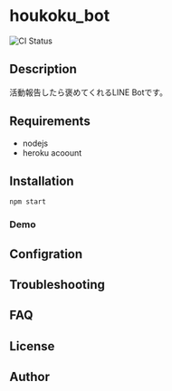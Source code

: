 # houkoku_bot

![CI Status]()

## Description
活動報告したら褒めてくれるLINE Botです。

## Requirements

- nodejs
- heroku acoount

## Installation

```
npm start
```

### Demo

## Configration

## Troubleshooting

## FAQ 
## License

## Author

